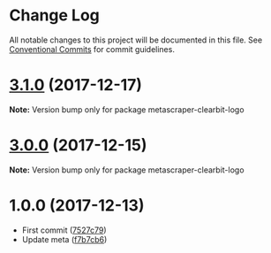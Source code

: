 # Change Log

All notable changes to this project will be documented in this file.
See [Conventional Commits](https://conventionalcommits.org) for commit guidelines.

<a name="3.1.0"></a>
# [3.1.0](https://github.com/microlinkhq/metascraper-clearbit-logo/compare/v3.0.0...v3.1.0) (2017-12-17)




**Note:** Version bump only for package metascraper-clearbit-logo

<a name="3.0.0"></a>
# [3.0.0](https://github.com/microlinkhq/metascraper-clearbit-logo/compare/2.0.0...3.0.0) (2017-12-15)




**Note:** Version bump only for package metascraper-clearbit-logo

<a name="1.0.0"></a>
# 1.0.0 (2017-12-13)

* First commit ([7527c79](https://github.com/microlinkhq/metascraper-clearbit-logo/commit/7527c79))
* Update meta ([f7b7cb6](https://github.com/microlinkhq/metascraper-clearbit-logo/commit/f7b7cb6))
